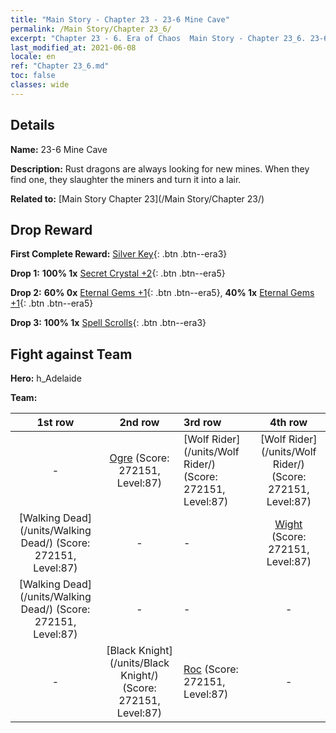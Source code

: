 ```yaml
---
title: "Main Story - Chapter 23 - 23-6 Mine Cave"
permalink: /Main Story/Chapter 23_6/
excerpt: "Chapter 23 - 6. Era of Chaos  Main Story - Chapter 23_6. 23-6 Mine Cave"
last_modified_at: 2021-06-08
locale: en
ref: "Chapter 23_6.md"
toc: false
classes: wide
---
```


## Details

 **Name:** 23-6 Mine Cave

 **Description:** Rust dragons are always looking for new mines. When they find one, they slaughter the miners and turn it into a lair.

 **Related to:** [Main Story Chapter 23](/Main Story/Chapter 23/)

## Drop Reward

 **First Complete Reward:** [Silver Key](/Items/con_693/){: .btn .btn--era3}

 **Drop 1:** **100% 1x** [Secret Crystal +2](/Items/mat_80/){: .btn .btn--era5}

 **Drop 2:** **60% 0x** [Eternal Gems +1](/Items/mat_72/){: .btn .btn--era5}, **40% 1x** [Eternal Gems +1](/Items/mat_72/){: .btn .btn--era5}

 **Drop 3:** **100% 1x** [Spell Scrolls](/Items/con_694/){: .btn .btn--era3}


## Fight against Team
 **Hero:** h_Adelaide

 **Team:**


  | 1st row | 2nd row | 3rd row | 4th row |
  |:----:|:----:|:----|:----:|
  | - | [Ogre](/units/Ogre/) (Score: 272151, Level:87)  | [Wolf Rider](/units/Wolf Rider/) (Score: 272151, Level:87)  | [Wolf Rider](/units/Wolf Rider/) (Score: 272151, Level:87)  |
  | [Walking Dead](/units/Walking Dead/) (Score: 272151, Level:87)  | - | - | [Wight](/units/Wight/) (Score: 272151, Level:87)  |
  | [Walking Dead](/units/Walking Dead/) (Score: 272151, Level:87)  | - | - | - |
  | - | [Black Knight](/units/Black Knight/) (Score: 272151, Level:87)  | [Roc](/units/Roc/) (Score: 272151, Level:87)  | - |


